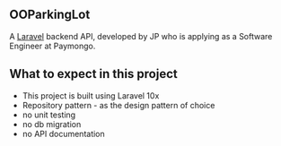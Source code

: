 ## OOParkingLot

A [Laravel](https://laravel.com) backend API, developed by JP who is applying as a Software Engineer at Paymongo.


## What to expect in this project
- This project is built using Laravel 10x
- Repository pattern - as the design pattern of choice
- no unit testing
- no db migration
- no API documentation